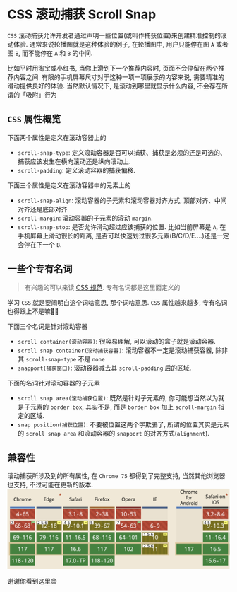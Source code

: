 # CSS 滚动捕获 Scroll Snap
`CSS` 滚动捕获允许开发者通过声明一些位置(或叫作捕获位置)来创建精准控制的滚动体验. 通常来说轮播图就是这种体验的例子, 在轮播图中, 用户只能停在图 `A` 或者图 `B`, 而不能停在 `A` 和 `B` 的中间.

比如平时用淘宝或小红书, 当你上滑到下一个推荐内容时, 页面不会停留在两个推荐内容之间. 有限的手机屏幕尺寸对于这种一项一项展示的内容来说, 需要精准的滑动提供良好的体验. 当然默认情况下, 是滚动到哪里就显示什么内容, 不会存在所谓的「吸附」行为

## `CSS` 属性概览
下面两个属性是定义在滚动容器上的
- `scroll-snap-type`: 定义滚动容器是否可以捕获、捕获是必须的还是可选的、捕获应该发生在横向滚动还是纵向滚动上.
- `scroll-padding`: 定义滚动容器的捕获偏移.

下面三个属性是定义在滚动容器中的元素上的
- `scroll-snap-align`: 滚动容器的子元素和滚动容器对齐方式, 顶部对齐、中间对齐还是底部对齐
- `scroll-margin`: 滚动容器的子元素的滚动 `margin`.
- `scroll-snap-stop`: 是否允许滑动超过应该捕获的位置. 比如当前屏幕是 `A`, 在手机屏幕上滑动很长的距离, 是否可以快速划过很多元素(B/C/D/E....)还是一定会停在下一个 `B`.

## 一些个专有名词
> 有兴趣的可以来读 [CSS 规范](https://drafts.csswg.org/css-scroll-snap/#scroll-snap-container). 专有名词都是这里面定义的

学习 `CSS` 就是要闹明白这个词啥意思, 那个词啥意思. `CSS` 属性越来越多, 专有名词也得跟上不是嘛😮‍💨

下面三个名词是针对滚动容器
- `scroll container(滚动容器)`: 很容易理解, 可以滚动的盒子就是滚动容器.
- `scroll snap container(滚动捕获容器)`: 滚动容器不一定是滚动捕获容器, 除非其 `scroll-snap-type` 不是 `none`
- `snapport(捕获窗口)`: 滚动容器减去其 `scroll-padding` 后的区域.

下面的名词针对滚动容器的子元素
- `scroll snap area(滚动捕获位置)`: 既然是针对子元素的, 你可能想当然以为就是子元素的 `border box`, 其实不是, 而是 `border box` 加上 `scroll-margin` 指定的区域.
- `snap position(捕获位置)`: 不要被位置这两个字欺骗了, 所谓的位置其实是元素的 `scroll snap area` 和滚动容器的 `snapport` 的对齐方式(`alignment`).
## 兼容性
滚动捕获所涉及到的所有属性, 在 `Chrome 75` 都得到了完整支持, 当然其他浏览器也支持, 不过可能在更新的版本.
![](../image/Snipaste_2023-09-19_09-13-31.png)

谢谢你看到这里😊